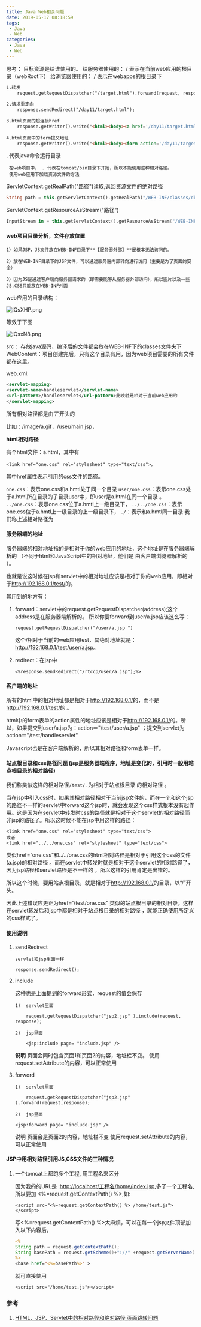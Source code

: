 ```yaml
---
title: Java Web相关问题
date: 2019-05-17 08:18:59
tags:
 - Java
 - Web
categories:
 - Java
 - Web
---
```


思考： 目标资源是给谁使用的。
给服务器使用的： / 表示在当前web应用的根目录（webRoot下）
给浏览器使用的： / 表示在webapps的根目录下

<!--more-->

```html
1.转发
    request.getRequestDispatcher("/target.html").forward(request, response);
    
2.请求重定向
    response.sendRedirect("/day11/target.html");
    
3.html页面的超连接href
    response.getWriter().write("<html><body><a href='/day11/target.html'>超链接</a></body></html>");
    
4.html页面中的form提交地址
    response.getWriter().write("<html><body><form action='/day11/target.html'><input type='submit'/></form></body></html>");
```

`.`代表java命令运行目录

```
 在web项目中， . 代表在tomcat/bin目录下开始，所以不能使用这种相对路径。
 使用web应用下加载资源文件的方法
```

ServletContext.getRealPath("路径")读取,返回资源文件的绝对路径

```dart
String path = this.getServletContext().getRealPath("/WEB-INF/classes/db.properties")
```

ServletContext.getResourceAsStream("路径")

```kotlin
InputStream in = this.getServletContext().getResourceAsStream("/WEB-INF/classes/db.properties
```

#### web项目目录分析，文件存放位置

```
1）如果JSP，JS文件放在WEB-INF目录下**【服务器外部】**是根本无法访问的。

2）放在WEB-INF目录下的JSP文件，可以通过服务器内部转向进行访问（主要是为了页面的安全）

3）因为JS是通过客户端向服务器请求的（即需要能够从服务器外部访问），所以图片以及一些JS,CSS只能放在WEB-INF外面 

```

web应用的目录结构：

![lQsXHP.png](https://s2.ax1x.com/2019/12/30/lQsXHP.png)

等效于下图

![lQsxN8.png](https://s2.ax1x.com/2019/12/30/lQsxN8.png)

src： 存放java源码，编译后的文件都会放在WEB-INF下的classes文件夹下
WebContent：项目创建完后，只有这个目录有用，因为web项目需要的所有文件都在这里。

web.xml:

```xml
<servlet-mapping> 
<servlet-name>handleservlet</servlet-name> 
<url-pattern>/handleservlet</url-pattern>此映射是相对于当前web应用的 
</servlet-mapping> 

```

所有相对路径都是由”/”开头的

比如：/image/a.gif，/user/main.jsp，

**html相对路径**

有个html文件：a.html，其中有

```
<link href="one.css" rel="stylesheet" type="text/css">，
```

其中href属性表示引用的css文件的路径。

`one.css`：表示one.css和a.hmtl处于同一个目录
`user/one.css`：表示one.css处于a.html所在目录的子目录user中，即user是a.html在同一个目录 。
`../one.css`：表示one.css位于a.hmtl上一级目录下，
`../../one.css`：表示one.css位于a.hmtl上一级目录的上一级目录下，
`./`：表示和a.hmtl同一目录
我们称上述相对路径为

#### 服务器端的地址

服务器端的相对地址指的是相对于你的web应用的地址，这个地址是在服务器端解析的 （不同于html和JavaScript中的相对地址，他们是 由客户端浏览器解析的 ）。

也就是说这时候在jsp和servlet中的相对地址应该是相对于你的web应用，即相对于<http://192.168.0.1/test/>的。

其用到的地方有：

1. forward：servlet中的request.getRequestDispatcher(address);这个address是在服务器端解析的。
   所以你要forward到user/a.jsp应该这么写：

   ```
   request.getRequestDispatcher("/user/a.jsp ")
   ```

   这个/相对于当前的web应用test，其绝对地址就是：<http://192.168.0.1/test/user/a.jsp>。

2. redirect：在jsp中

   ```
   <%response.sendRedirect("/rtccp/user/a.jsp");%> 
   ```

#### 客户端的地址

所有的html中的相对地址都是相对于<http://192.168.0.1/>的，而不是<http://192.168.0.1/test/>的 。

html中的form表单的action属性的地址应该是相对于<http://192.168.0.1/>的。所以，如果提交到user/a.jsp为：action＝"/test/user/a.jsp" ；提交到servlet为action＝"/test/handleservlet"

Javascript也是在客户端解析的，所以其相对路径和form表单一样。

#### 站点根目录和css路径问题 (jsp是服务器端程序，地址是变化的，引用时一般用站点根目录的相对路径)

我们称类似这样的相对路径`/test/`. 为相对于站点根目录 的相对路径 。

当在jsp中引入css时，如果其相对路径相对于当前jsp文件的，而在一个和这个jsp的路径不一样的servlet中forward这个jsp时，就会发现这个css样式根本没有起作用。这是因为在servlet中转发时css的路径就是相对于这个servlet的相对路径而非jsp的路径了。所以这时候不能在jsp中用这样的路径：

```
<link href="one.css" rel="stylesheet" type="text/css">
或者
<link href="../../one.css" rel="stylesheet" type="text/css">
```

类似href=”one.css”和../../one.css的html相对路径是相对于引用这个css的文件(a.jsp)的相对路径 。而在servlet中转发时就是相对于这个servlet的相对路径了，因为jsp路径和servlet路径是不一样的 ，所以这样的引用肯定是出错的。

所以这个时候，要用站点根目录，就是相对于<http://192.168.0.1/>的目录，以“/”开头。

因此上述错误应更正为href=”/test/one.css” 类似的站点根目录的相对目录。这样在servlet转发后和jsp中都是相对于站点根目录的相对路径 ，就能正确使用所定义的css样式了。

#### 使用说明

1. sendRedirect

   ```
   servlet和jsp里面一样
   
   response.sendRedirect(); 
   ```

2. include

   这种也是上面提到的forward形式，request的值会保存

   ```
   1)  servlet里面
   
       request.getRequestDispatcher("jsp2.jsp" ).include(request, response);  
   
   2)  jsp里面
   
       <jsp:include page= "include.jsp" />
   ```

   **说明**
   页面会同时包含页面1和页面2的内容，地址栏不变。
   使用request.setAttribute的内容，可以正常使用

3. forword

   ```
   1)  servlet里面
   
       request.getRequestDispatcher("jsp2.jsp" ).forward(request,response);  
   
   2)  jsp里面
   
   <jsp:forward page= "include.jsp" />
   
   ```

   说明
   页面会是页面2的内容，地址栏不变
   使用request.setAttribute的内容，可以正常使用

#### JSP中用相对路径引用JS,CSS文件的三种情况

1. 一个tomcat上都跑多个工程, 用工程名来区分

   因为我的的URL是 :<http://localhost/工程名/home/index.jsp>,多了一个工程名,所以要加 <%=request.getContextPath() %>,如:

   ```
   <script src="<%=request.getContextPath() %> /home/test.js"></script>
   ```

   写<%=request.getContextPath() %>太麻烦，可以在每一个jsp文件顶部加入以下内容后，

   ```jsp
   <%   
   String path = request.getContextPath();   
   String basePath = request.getScheme()+"://" +request.getServerName()+":" +request.getServerPort()+path+"/" ;   
   %>   
   <base href="<%=basePath%>" > 
   ```

   就可直接使用

   ```
   <script src="/home/test.js"></script>
   ```

   

### 参考

1. [HTML、JSP、Servlet中的相对路径和绝对路径 页面跳转问题](https://blog.csdn.net/wym19830218/article/details/5503533/)

   